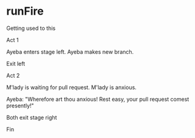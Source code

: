 # runFire
Getting used to this

Act 1

Ayeba enters stage left. 
Ayeba makes new branch.

Exit left

Act 2 

M'lady is waiting for pull request.
M'lady is anxious.

Ayeba:
"Wherefore art thou anxious! Rest easy, your pull request comest presently!"

Both exit stage right

Fin
